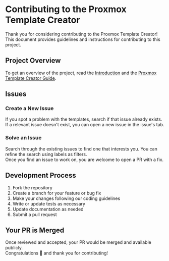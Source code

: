 # Contributing to the Proxmox Template Creator

Thank you for considering contributing to the Proxmox Template Creator! This document provides guidelines and instructions for contributing to this project.

## Project Overview

To get an overview of the project, read the [Introduction](README.md) and the [Proxmox Template Creator Guide](ProxmoxTemplateCreatorGuide.md).

## Issues

### Create a New Issue

If you spot a problem with the templates, search if that issue already exists.  
If a relevant issue doesn't exist, you can open a new issue in the issue's tab.

### Solve an Issue

Search through the existing issues to find one that interests you. You can refine the search using labels as filters.  
Once you find an issue to work on, you are welcome to open a PR with a fix.

## Development Process

1. Fork the repository
2. Create a branch for your feature or bug fix
3. Make your changes following our coding guidelines
4. Write or update tests as necessary
5. Update documentation as needed
6. Submit a pull request

## Your PR is Merged

Once reviewed and accepted, your PR would be merged and available publicly.  
Congratulations 🎉 and thank you for contributing!

